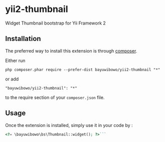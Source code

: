 yii2-thumbnail
==============
Widget Thumbnail bootstrap for Yii Framework 2

Installation
------------

The preferred way to install this extension is through [composer](http://getcomposer.org/download/).

Either run

```
php composer.phar require --prefer-dist bayuwibowo/yii2-thumbnail "*"
```

or add

```
"bayuwibowo/yii2-thumbnail": "*"
```

to the require section of your `composer.json` file.


Usage
-----

Once the extension is installed, simply use it in your code by  :

```php
<?= \bayuwibowo\bs\Thumbnail::widget(); ?>```
